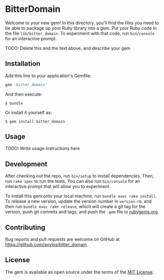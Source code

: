 # BitterDomain

Welcome to your new gem! In this directory, you'll find the files you need to be able to package up your Ruby library into a gem. Put your Ruby code in the file `lib/bitter_domain`. To experiment with that code, run `bin/console` for an interactive prompt.

TODO: Delete this and the text above, and describe your gem

## Installation

Add this line to your application's Gemfile:

```ruby
gem 'bitter_domain'
```

And then execute:

    $ bundle

Or install it yourself as:

    $ gem install bitter_domain

## Usage

TODO: Write usage instructions here

## Development

After checking out the repo, run `bin/setup` to install dependencies. Then, run `rake spec` to run the tests. You can also run `bin/console` for an interactive prompt that will allow you to experiment.

To install this gem onto your local machine, run `bundle exec rake install`. To release a new version, update the version number in `version.rb`, and then run `bundle exec rake release`, which will create a git tag for the version, push git commits and tags, and push the `.gem` file to [rubygems.org](https://rubygems.org).

## Contributing

Bug reports and pull requests are welcome on GitHub at https://github.com/axylos/bitter_domain.

## License

The gem is available as open source under the terms of the [MIT License](https://opensource.org/licenses/MIT).
